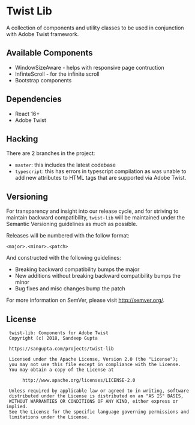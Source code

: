 # Twist Lib

A collection of components and utility classes to be used in
conjunction with Adobe Twist framework.

## Available Components

 * WindowSizeAware - helps with responsive page contruction
 * InfinteScroll - for the infinite scroll
 * Bootstrap components

## Dependencies

* React 16+
* Adobe Twist

## Hacking

There are 2 branches in the project:

* `master`: this includes the latest codebase
* `typescript`: this has errors in typescript compilation as was unable to add
new attributes to HTML tags that are supported via Adobe Twist.

## Versioning

For transparency and insight into our release cycle, and for striving 
to maintain backward compatibility, `twist-lib` will be maintained under 
the Semantic Versioning guidelines as much as possible.

Releases will be numbered with the follow format:

```
<major>.<minor>.<patch>
```

And constructed with the following guidelines:

* Breaking backward compatibility bumps the major
* New additions without breaking backward compatibility bumps the minor
* Bug fixes and misc changes bump the patch

For more information on SemVer, please visit http://semver.org/.

## License

```
 twist-lib: Components for Adobe Twist
 Copyright (c) 2018, Sandeep Gupta

 https://sangupta.com/projects/twist-lib

 Licensed under the Apache License, Version 2.0 (the "License");
 you may not use this file except in compliance with the License.
 You may obtain a copy of the License at

      http://www.apache.org/licenses/LICENSE-2.0

 Unless required by applicable law or agreed to in writing, software
 distributed under the License is distributed on an "AS IS" BASIS,
 WITHOUT WARRANTIES OR CONDITIONS OF ANY KIND, either express or implied.
 See the License for the specific language governing permissions and
 limitations under the License.
```
